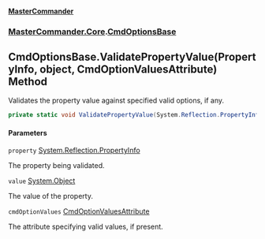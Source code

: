 #### [MasterCommander](MasterCommander.md 'MasterCommander')
### [MasterCommander.Core](MasterCommander.md#MasterCommander.Core 'MasterCommander.Core').[CmdOptionsBase](CmdOptionsBase.md 'MasterCommander.Core.CmdOptionsBase')

## CmdOptionsBase.ValidatePropertyValue(PropertyInfo, object, CmdOptionValuesAttribute) Method

Validates the property value against specified valid options, if any.

```csharp
private static void ValidatePropertyValue(System.Reflection.PropertyInfo property, object value, MasterCommander.Core.CmdOptionValuesAttribute? cmdOptionValues);
```
#### Parameters

<a name='MasterCommander.Core.CmdOptionsBase.ValidatePropertyValue(System.Reflection.PropertyInfo,object,MasterCommander.Core.CmdOptionValuesAttribute).property'></a>

`property` [System.Reflection.PropertyInfo](https://docs.microsoft.com/en-us/dotnet/api/System.Reflection.PropertyInfo 'System.Reflection.PropertyInfo')

The property being validated.

<a name='MasterCommander.Core.CmdOptionsBase.ValidatePropertyValue(System.Reflection.PropertyInfo,object,MasterCommander.Core.CmdOptionValuesAttribute).value'></a>

`value` [System.Object](https://docs.microsoft.com/en-us/dotnet/api/System.Object 'System.Object')

The value of the property.

<a name='MasterCommander.Core.CmdOptionsBase.ValidatePropertyValue(System.Reflection.PropertyInfo,object,MasterCommander.Core.CmdOptionValuesAttribute).cmdOptionValues'></a>

`cmdOptionValues` [CmdOptionValuesAttribute](CmdOptionValuesAttribute.md 'MasterCommander.Core.CmdOptionValuesAttribute')

The attribute specifying valid values, if present.